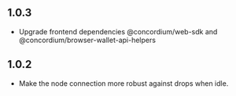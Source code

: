 ## 1.0.3

- Upgrade frontend dependencies @concordium/web-sdk and @concordium/browser-wallet-api-helpers

## 1.0.2

- Make the node connection more robust against drops when idle.
